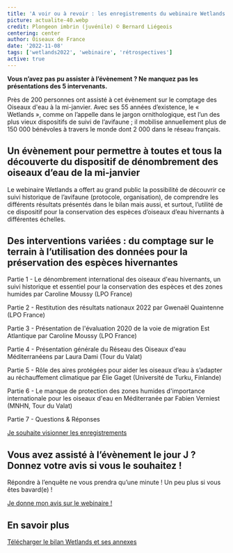 ```yaml
---
title: 'A voir ou à revoir : les enregistrements du webinaire Wetlands (26 octobre) '
picture: actualite-40.webp
credit: Plongeon imbrin (juvénile) © Bernard Liégeois
centering: center
author: Oiseaux de France
date: '2022-11-08'
tags: ['wetlands2022', 'webinaire', 'rétrospectives']
active: true
---
```


**Vous n’avez pas pu assister à l’évènement ? Ne manquez pas les présentations des 5 intervenants.**

Près de 200 personnes ont assisté à cet évènement sur le comptage des Oiseaux d'eau à la mi-janvier. Avec ses 55 années d’existence, le « Wetlands », comme on l’appelle dans le jargon ornithologique, est l’un des plus vieux dispositifs de suivi de l’avifaune ; il mobilise annuellement plus de 150 000 bénévoles à travers le monde dont 2 000 dans le réseau français.

## Un évènement pour permettre à toutes et tous la découverte du dispositif de dénombrement des oiseaux d’eau de la mi-janvier

Le webinaire Wetlands a offert au grand public la possibilité de découvrir ce suivi historique de l’avifaune (protocole, organisation), de comprendre les différents résultats présentés dans le bilan mais aussi, et surtout, l’utilité de ce dispositif pour la conservation des espèces d’oiseaux d’eau hivernants à différentes échelles.

## Des interventions variées : du comptage sur le terrain à l’utilisation des données pour la préservation des espèces hivernantes

Partie 1 - Le dénombrement international des oiseaux d'eau hivernants, un suivi historique et essentiel pour la conservation des espèces et des zones humides par Caroline Moussy (LPO France)

Partie 2 - Restitution des résultats nationaux 2022 par Gwenaël Quaintenne (LPO France)

Partie 3 - Présentation de l'évaluation 2020 de la voie de migration Est Atlantique par Caroline Moussy (LPO France)

Partie 4 - Présentation générale du Réseau des Oiseaux d'eau Méditerranéens par Laura Dami (Tour du Valat)

Partie 5 - Rôle des aires protégées pour aider les oiseaux d’eau à s’adapter au réchauffement climatique par Élie Gaget (Université de Turku, Finlande)

Partie 6 - Le manque de protection des zones humides d'importance internationale pour les oiseaux d'eau en Méditerranée par Fabien Verniest (MNHN, Tour du Valat)

Partie 7 - Questions & Réponses

<div style="align-center"><a href="https://www.youtube.com/playlist?list=PL2otdJu2pvJf8oQQtytah1410tF9qR3XH"  target="_blank" class="v-btn v-btn--is-elevated  elevation-2 v-size--default success"> Je souhaite visionner les enregistrements</a></div>

## Vous avez assisté à l’évènement le jour J ? Donnez votre avis si vous le souhaitez !

Répondre à l’enquête ne vous prendra qu’une minute ! Un peu plus si vous êtes bavard(e) !

<div style="align-center"><a href="https://forms.office.com/Pages/ResponsePage.aspx?id=_5Tw-2uRf0qWp88ApY-5aiaJc0dZ9nFCstRhrehF-ndUME1PNUtGWjNFRE01NE5UNDk5WDRCOUNKTy4u"  target="_blank" class="v-btn v-btn--is-elevated  elevation-2 v-size--default success">Je donne mon avis sur le webinaire !</a></div>

## En savoir plus

[Télécharger le bilan Wetlands et ses annexes](https://www.lpo.fr/la-lpo-en-actions/connaissance-des-especes-sauvages/suivis-ornithologiques/oiseaux-d-eau/wetlands-international/telechargez-les-bilans-wetlands)
